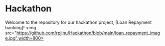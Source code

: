 # Hackathon
Welcome to the repository for our hackathon project, [Loan Repayment banking]!
<img src="https://github.com/rpjinu/Hackathon/blob/main/loan_repayment_image.jpg",width=800>
